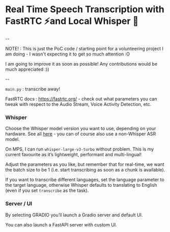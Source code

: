 # Real Time Speech Transcription with FastRTC ⚡️and Local Whisper 🤗 

--

NOTE! : This is just the PoC code / starting point for a volunteering project I am doing - I wasn't expecting it to get so much attention :O

I am going to improve it as soon as possible! Any contributions would be much appreciated :))

--

`main.py` : transcribe away!

FastRTC docs : https://fastrtc.org/ - check out what parameters you can tweak with respect to the Audio Stream, Voice Activity Detection, etc.

### Whisper

Choose the Whisper model version you want to use, depending on your hardware. See all [here](https://huggingface.co/models?pipeline_tag=automatic-speech-recognition&sort=trending&search=whisper) - you can of course also use a non-Whisper ASR model.

On MPS, I can run `whisper-large-v3-turbo` without problem. This is my current favourite as it’s lightweight, performant and multi-lingual!

Adjust the parameters as you like, but remember that for real-time, we want the batch size to be 1 (i.e. start transcribing as soon as a chunk is available).

If you want to transcribe different languages, set the language parameter to the target language, otherwise Whisper defaults to translating to English (even if you set `transcribe` as the task).

### Server / UI 

By selecting GRADIO you’ll launch a Gradio server and default UI.

You can also launch a FastAPI server with custom UI.
